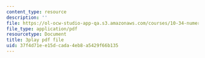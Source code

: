 ```yaml
---
content_type: resource
description: ''
file: https://ol-ocw-studio-app-qa.s3.amazonaws.com/courses/10-34-numerical-methods-applied-to-chemical-engineering-fall-2015/37f4d71ee15dcada4eb8a5429f66b135_PKbah48l3AU.pdf
file_type: application/pdf
resourcetype: Document
title: 3play pdf file
uid: 37f4d71e-e15d-cada-4eb8-a5429f66b135
---
```

